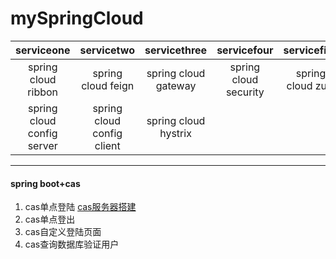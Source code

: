 # mySpringCloud
**serviceone** |**servicetwo** |**servicethree** |**servicefour** |**servicefive**
:--:|:--:|:--:|:--:|:--:
spring cloud ribbon |spring cloud feign |spring cloud gateway |spring cloud security|spring cloud zuul
spring cloud config server|spring cloud config client|spring cloud hystrix| |

*** 
#### spring boot+cas
1. cas单点登陆 [cas服务器搭建](https://blog.csdn.net/lhc0512/article/details/82466246)
2. cas单点登出
3. cas自定义登陆页面
4. cas查询数据库验证用户
